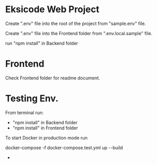 # Eksicode Web Project

Create ".env" file into the root of the project from "sample.env" file.

Create ".env" file into the Frontend folder from ".env.local.sample" file.

run "npm install" in Backend folder

# Frontend

Check Frontend folder for readme document.

# Testing Env.
From terminal run: 
- "npm install" in Backend folder 
- "npm install" in Frontend folder

To start Docker in production mode run

docker-compose -f docker-compose.test.yml up --build

-